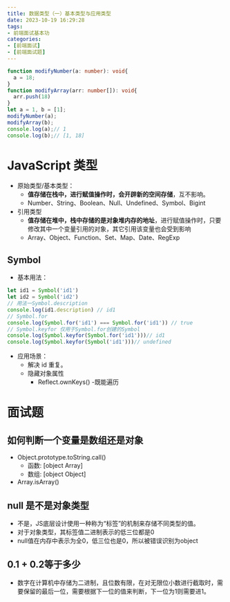 ```yaml
---
title: 数据类型（一）基本类型与应用类型
date: 2023-10-19 16:29:28
tags:
- 前端面试基本功
categories:
- [前端面试]
- [前端面试题]
---
```


```ts
function modifyNumber(a: number): void{
  a = 18;
}
function modifyArray(arr: number[]): void{
  arr.push(18)
}
let a = 1, b = [1];
modifyNumber(a);
modifyArray(b);
console.log(a);// 1
console.log(b);// [1, 18]
```

# JavaScript 类型

* 原始类型/基本类型：
  * **值存储在栈中，进行赋值操作时，会开辟新的空间存储**，互不影响。
  * Number、String、Boolean、Null、Undefined、Symbol、Bigint
* 引用类型
  * **值存储在堆中，栈中存储的是对象堆内存的地址**，进行赋值操作时，只要修改其中一个变量引用的对象，其它引用该变量也会受到影响
  * Array、Object、Function、Set、Map、Date、RegExp

## Symbol

* 基本用法：
```ts
let id1 = Symbol('id1')
let id2 = Symbol('id2')
// 用法一Symbol.description
console.log(id1.description) // id1
// Symbol.for
console.log(Symbol.for('id1') === Symbol.for('id1')) // true
// Symbol.keyfor 仅用于Symbol.for创建的Symbol
console.log(Symbol.keyfor(Symbol.for('id1')))// id1
console.log(Symbol.keyfor(Symbol('id1')))// undefined
```
* 应用场景：
  * 解决 id 重复。
  * 隐藏对象属性
    * Reflect.ownKeys() -既能遍历

# 面试题

## 如何判断一个变量是数组还是对象

* Object.prototype.toString.call()
  * 函数: [object Array]
  * 数组: [object Object]
* Array.isArray()

## null 是不是对象类型

* 不是，JS底层设计使用一种称为“标签”的机制来存储不同类型的值。
* 对于对象类型，其标签值二进制表示的低三位都是0
* null值在内存中表示为全0，低三位也是0，所以被错误识别为object

## 0.1 + 0.2等于多少

* 数字在计算机中存储为二进制，且位数有限，在对无限位小数进行截取时，需要保留的最后一位，需要根据下一位的值来判断，下一位为1则需要进1。